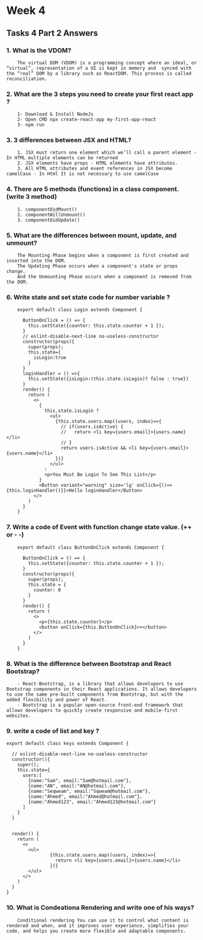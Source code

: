 # Week 4

##  Tasks 4 Part 2  Answers

### 1. What is the VDOM?
  ```
      The virtual DOM (VDOM) is a programming concept where an ideal, or “virtual”, representation of a UI is kept in memory and  synced with the “real” DOM by a library such as ReactDOM. This process is called reconciliation.
  ```
### 2. What are the 3 steps you need to create your first react app ?
  ```
      1- Download & Install NodeJs
      2- Open CMD npx create-react-app my-first-app-react
      3- npm run
  ```


### 3. 3 differences between JSX and HTML?
  ```
      1. JSX must return one element which we’ll call a parent element - In HTML multiple elements can be returned
      2. JSX elements have props - HTML elements have attributes.
      3. All HTML attributes and event references in JSX become camelCase - In Html It is not necessary to use camelCase
  ```


### 4. There are 5 methods (functions) in a class component. (write 3 method)
```
    1. componentDidMount()
    2. componentWillUnmount()
    3. componentDidUpdate()
```


### 5. What are the differences between mount, update, and unmount?
  ```
      The Mounting Phase begins when a component is first created and inserted into the DOM.
      The Updating Phase occurs when a component's state or props change.
      And the Unmounting Phase occurs when a component is removed from the DOM.
  ```


### 6. Write state and set state code for number variable ?

  ```
      export default class Login extends Component {
      
        ButtonOnClick = () => {
          this.setState({counter: this.state.counter + 1 });
        }
        // eslint-disable-next-line no-useless-constructor
        constructor(props){
          super(props);
          this.state={
            isLogin:true
          }
        }
        loginHandler = () =>{
          this.setState({isLogin:(this.state.isLogin)? false : true})
        }
        render() {
          return (
            <>
              {
                this.state.isLogin ? 
                  <ul>
                    {this.state.users.map((users, index)=>{
                      // if(users.isActive) {
                      //   return <li key={users.email}>{users.name}</li>
                      // }
                      return users.isActive && <li key={users.email}>{users.name}</li>
                    })}
                  </ul>
                : 
                <p>You Must Be Login To See This List</p>
              }
              <Button variant="warning" size='lg' onClick={()=>{this.loginHandler()}}>Hello loginHandler</Button>
            </>
          )
        }
      }
  ```


### 7. Write a code of Event with function change state value. (++ or - -)
  ```
      export default class ButtonOnClick extends Component {
      
        ButtonOnClick = () => {
          this.setState({counter: this.state.counter + 1 });
        }
        constructor(props){
          super(props);
          this.state = {
            counter: 0
          }
        }
        render() {
          return (
            <>
              <p>{this.state.counter}</p>
              <button onClick={this.ButtonOnClick}>+</button>
            </>
          )
        }
      }
  ```


### 8. What is the difference between Bootstrap and React Bootstrap?
  ```
      - React-Bootstrap, is a library that allows developers to use Bootstrap components in their React applications. It allows developers to use the same pre-built components from Bootstrap, but with the added flexibility and power of React.
      - Bootstrap is a popular open-source front-end framework that allows developers to quickly create responsive and mobile-first websites.
  ```


### 9. write a code of list and key ?
```
export default class keys extends Component {

  // eslint-disable-next-line no-useless-constructor
  constructor(){
    super();
    this.state={
      users:[
        {name:"Sam", email:"Sam@hotmail.com"},
        {name:"AN", email:"AN@hotmail.com"},
        {name:"Seqweam", email:"Sqweam@hotmail.com"},
        {name:"Ahmed", email:"Ahmed@hotmail.com"},
        {name:"Ahmed123", email:"Ahmed123@hotmail.com"}
      ]
    }
  }


  render() {
    return (
      <>
        <ul>
                {this.state.users.map((users, index)=>{
                  return <li key={users.email}>{users.name}</li>
                })}
        </ul>
      </>
    )
  }
}
```


### 10. What is Condeationa Rendering and write one of his ways?
  ```
      Conditional rendering You can use it to control what content is rendered and when, and it improves user experience, simplifies your code, and helps you create more flexible and adaptable components.
  ```

